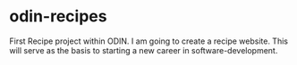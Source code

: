 # odin-recipes
First Recipe project within ODIN. I am going to create a recipe website.
This will serve as the basis to starting a new career in software-development.

